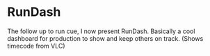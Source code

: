 # RunDash
The follow up to run cue, I now present RunDash. Basically a cool dashboard for production to show and keep others on track. (Shows timecode from VLC)

